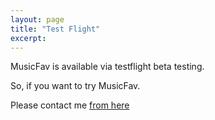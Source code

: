 ```yaml
---
layout: page
title: "Test Flight"
excerpt:
---
```


MusicFav is available via testflight beta testing.

So, if you want to try MusicFav.

Please contact me <a href="mailto:musicfav@outlook.com?subject=Testflight Beta testing">from here</a>
